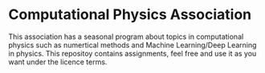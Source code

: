 # Computational Physics Association

This association has a seasonal program about topics in computational physics such as numertical methods and Machine Learning/Deep Learning in physics. This repositoy contains assignments, feel free and use it as you want under the licence terms.

